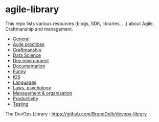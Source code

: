 # agile-library

This repo lists various resources (blogs, SDK, libraries, ...) about Agile, Craftmanship and management.

- [General](general.md)
- [Agile practices](agile-practices.md)
- [Craftmanship](craftmanship.md)
- [Data Science](data-science.md)
- [Dev environment](dev-env.md)
- [Documentation](documentation.md)
- [Funny](funny.md)
- [iOS](ios.md)
- [Languages](languages.md)
- [Laws, psychology](laws-psychology.md)
- [Management & organization](management-organization.md)
- [Productivity](productivity.md)
- [Testing](testing.md)

The DevOps Library : https://github.com/BrunoDelb/devops-library
